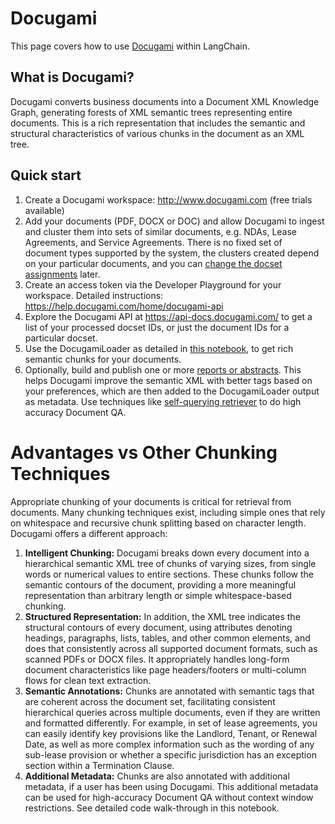 # Docugami

This page covers how to use [Docugami](https://docugami.com) within LangChain.

## What is Docugami?

Docugami converts business documents into a Document XML Knowledge Graph, generating forests of XML semantic trees representing entire documents. This is a rich representation that includes the semantic and structural characteristics of various chunks in the document as an XML tree.

## Quick start

1. Create a Docugami workspace: http://www.docugami.com (free trials available)
2. Add your documents (PDF, DOCX or DOC) and allow Docugami to ingest and cluster them into sets of similar documents, e.g. NDAs, Lease Agreements, and Service Agreements. There is no fixed set of document types supported by the system, the clusters created depend on your particular documents, and you can [change the docset assignments](https://help.docugami.com/home/working-with-the-doc-sets-view) later.
3. Create an access token via the Developer Playground for your workspace. Detailed instructions: https://help.docugami.com/home/docugami-api
4. Explore the Docugami API at https://api-docs.docugami.com/ to get a list of your processed docset IDs, or just the document IDs for a particular docset. 
6. Use the DocugamiLoader as detailed in [this notebook](../modules/indexes/document_loaders/examples/docugami.ipynb), to get rich semantic chunks for your documents.
7. Optionally, build and publish one or more [reports or abstracts](https://help.docugami.com/home/reports). This helps Docugami improve the semantic XML with better tags based on your preferences, which are then added to the DocugamiLoader output as metadata. Use techniques like [self-querying retriever](https://python.langchain.com/en/latest/modules/indexes/retrievers/examples/self_query_retriever.html) to do high accuracy Document QA.

# Advantages vs Other Chunking Techniques

Appropriate chunking of your documents is critical for retrieval from documents. Many chunking techniques exist, including simple ones that rely on whitespace and recursive chunk splitting based on character length. Docugami offers a different approach:

1.	**Intelligent Chunking:** Docugami breaks down every document into a hierarchical semantic XML tree of chunks of varying sizes, from single words or numerical values to entire sections. These chunks follow the semantic contours of the document, providing a more meaningful representation than arbitrary length or simple whitespace-based chunking.
2.	**Structured Representation:** In addition, the XML tree indicates the structural contours of every document, using attributes denoting headings, paragraphs, lists, tables, and other common elements, and does that consistently across all supported document formats, such as scanned PDFs or DOCX files. It appropriately handles long-form document characteristics like page headers/footers or multi-column flows for clean text extraction.
3.	**Semantic Annotations:** Chunks are annotated with semantic tags that are coherent across the document set, facilitating consistent hierarchical queries across multiple documents, even if they are written and formatted differently. For example, in set of lease agreements, you can easily identify key provisions like the Landlord, Tenant, or Renewal Date, as well as more complex information such as the wording of any sub-lease provision or whether a specific jurisdiction has an exception section within a Termination Clause.
4.	**Additional Metadata:** Chunks are also annotated with additional metadata, if a user has been using Docugami. This additional metadata can be used for high-accuracy Document QA without context window restrictions. See detailed code walk-through in this notebook.
